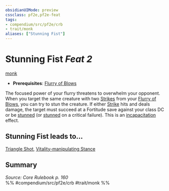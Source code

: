 ```yaml
---
obsidianUIMode: preview
cssclass: pf2e,pf2e-feat
tags:
- compendium/src/pf2e/crb
- trait/monk
aliases: ["Stunning Fist"]
---
```

# Stunning Fist  *Feat 2*  
[monk](/rules/traits/monk.md)  

- **Prerequisites**: [Flurry of Blows](/rules/actions/flurry-of-blows.md)

The focused power of your flurry threatens to overwhelm your opponent. When you target the same creature with two [Strikes](/rules/actions/strike.md) from your [Flurry of Blows](/rules/actions/flurry-of-blows.md), you can try to stun the creature. If either [Strike](/rules/actions/strike.md) hits and deals damage, the target must succeed at a Fortitude save against your class DC or be [stunned](/rules/conditions.md#Stunned) (or [stunned](/rules/conditions.md#Stunned) on a critical failure). This is an [incapacitation](/rules/traits/incapacitation.md) effect.

## Stunning Fist leads to...

[Triangle Shot](/compendium/feats/triangle-shot-apg.md), [Vitality-manipulating Stance](/compendium/feats/vitality-manipulating-stance-frp3.md)

## Summary

*Source: Core Rulebook p. 160*  
%% #compendium/src/pf2e/crb #trait/monk %%